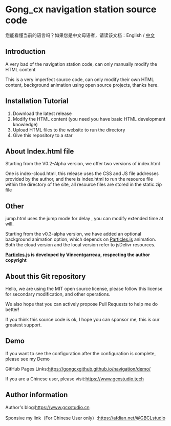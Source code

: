 # Gong_cx navigation station source code

您能看懂当前的语言吗？如果您是中文母语者，请读该文档：English / [中文](https://github.com/Gongcxgithub/navigation/blob/master/README.md)

## Introduction

A very bad of the navigation station code, can only manually modify the HTML content

This is a very imperfect source code, can only modify their own HTML content, background animation using open source projects, thanks here.

## Installation Tutorial
1. Download the latest release
2. Modify the HTML content (you need you have basic HTML development knowledge)
3. Upload HTML files to the website to run the directory
4. Give this repository to a star

## About Index.html file

Starting from the V0.2-Alpha version, we offer two versions of index.html

One is index-cloud.html, this release uses the CSS and JS file addresses provided by the author, and there is index.html to run the resource file within the directory of the site, all resource files are stored in the static.zip file

## Other

jump.html uses the jump mode for delay , you can modify extended time at will.

Starting from the v0.3-alpha version, we have added an optional background animation option, which depends on [Particles.js](https://github.com/VincentGarreau/particles.js) animation. Both the cloud version and the local version refer to jsDelivr resources.

**[Particles.js](https://github.com/VincentGarreau/particles.js) is developed by Vincentgarreau, respecting the author copyright**

## About this Git repository

Hello, we are using the MIT open source license, please follow this license for secondary modification, and other operations.

We also hope that you can actively propose Pull Requests to help me do better!

If you think this source code is ok, I hope you can sponsor me, this is our greatest support.

## Demo

If you want to see the configuration after the configuration is complete, please see my Demo

GitHub Pages Links:https://gongcxgithub.github.io/navigation/demo/

If you are a Chinese user, please visit:https://www.gcxstudio.tech

## Author information

Author's blog:https://www.gcxstudio.cn

Sponsive my link（For Chinese User only）:https://afdian.net/@GBCLstudio
